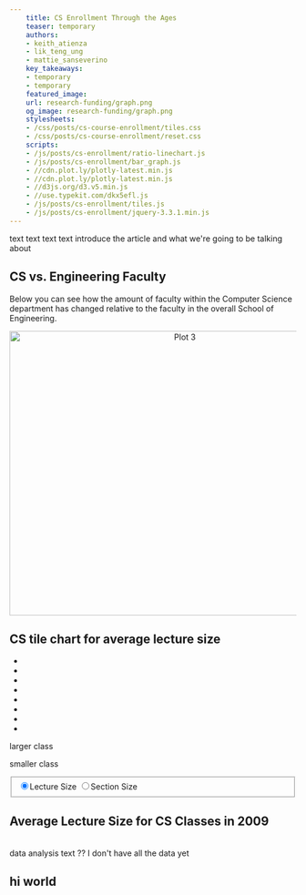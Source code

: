 ```yaml
---
    title: CS Enrollment Through the Ages
    teaser: temporary
    authors:
    - keith_atienza
    - lik_teng_ung
    - mattie_sanseverino
    key_takeaways: 
    - temporary
    - temporary 
    featured_image:
    url: research-funding/graph.png
    og_image: research-funding/graph.png
    stylesheets: 
    - /css/posts/cs-course-enrollment/tiles.css
    - /css/posts/cs-course-enrollment/reset.css
    scripts: 
    - /js/posts/cs-enrollment/ratio-linechart.js
    - /js/posts/cs-enrollment/bar_graph.js
    - //cdn.plot.ly/plotly-latest.min.js
    - //cdn.plot.ly/plotly-latest.min.js
    - //d3js.org/d3.v5.min.js
    - //use.typekit.com/dkx5efl.js
    - /js/posts/cs-enrollment/tiles.js
    - /js/posts/cs-enrollment/jquery-3.3.1.min.js
---
```

text text text text introduce the article and what we're going to be talking about

## CS vs. Engineering Faculty 
Below you can see how the amount of faculty within the Computer Science department has changed relative to the faculty in the overall School of Engineering. 

<div>
<a href="https://plot.ly/~MattieSanseverino/3/?share_key=AhGyoJp7qBmCF4HOXtbMGT" target="_blank" title="Plot 3" style="display: block; text-align: center;"><img src="https://plot.ly/~MattieSanseverino/3.png?share_key=AhGyoJp7qBmCF4HOXtbMGT" alt="Plot 3" style="max-width: 100%;width: 600px;"  width="600" height="500" onerror="this.onerror=null;this.src='https://plot.ly/404.png';" /></a>
<script data-plotly="MattieSanseverino:3" sharekey-plotly="AhGyoJp7qBmCF4HOXtbMGT" src="https://plot.ly/embed.js" async></script>
</div>

## CS tile chart for average lecture size
<div id="container">
    <div id="legend" class="rbow2">
        <ul>
            <li class="q1-8"></li>
            <li class="q2-8"></li>
            <li class="q3-8"></li>
            <li class="q4-8"></li>
            <li class="q5-8"></li>
            <li class="q6-8"></li>
            <li class="q7-8"></li>
            <li class="q8-8"></li>
        </ul>
        <p class="more">larger class</p>
        <p class="less">smaller class</p>
    </div>
    <div id="year"></div>
    <div id="section"></div>
    <div id="vis"></div> 
    <div id="controls">
        <div class="section">
            <fieldset id="sectype">
                <input type="radio" id="Primary" name = "type" value ="Primary" checked = "checked"/><label for="Primary" class="sel"><span class="lectureSize">Lecture Size</span></label>
                <input type="radio" id="Secondary" name="type" value="Secondary"/><label for="Secondary"><span class="sectionSize">Section Size</span></label>
            </fieldset>
        </div>
        <div id="slider"></div>
    </div>
    <div id="dist">
        <h2 class="title">Average Lecture Size for CS Classes in 2009</h2>
        <div class='svg'></div>
    </div>
</div>




<br>
data analysis text ?? I don't have all the data yet
<br>

## hi world


<div id="div1"></div>
<div id="div2"></div>


    
